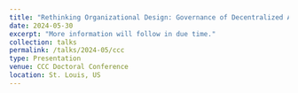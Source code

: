 ```yaml
---
title: "Rethinking Organizational Design: Governance of Decentralized Autonomous Organizations (DAOs)"
date: 2024-05-30
excerpt: "More information will follow in due time."
collection: talks
permalink: /talks/2024-05/ccc
type: Presentation
venue: CCC Doctoral Conference 
location: St. Louis, US
---
```

